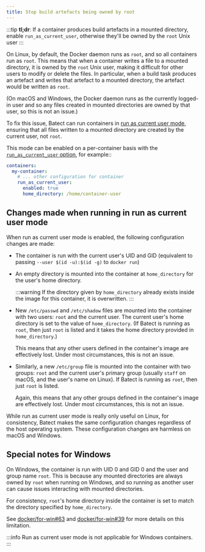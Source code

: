 ```yaml
---
title: Stop build artefacts being owned by root
---
```


<!--

If you're modifying this page, don't forget to update the corresponding page in the concepts directory as well.

-->

:::tip
**tl;dr**: If a container produces build artefacts in a mounted directory, enable `run_as_current_user`, otherwise they'll be owned by the `root`
Unix user
:::

On Linux, by default, the Docker daemon runs as `root`, and so all containers run as `root`. This means that when a container writes a file to a mounted directory,
it is owned by the `root` Unix user, making it difficult for other users to modify or delete the files. In particular, when a build task produces an artefact
and writes that artefact to a mounted directory, the artefact would be written as `root`.

(On macOS and Windows, the Docker daemon runs as the currently logged-in user and so any files created in mounted directories are owned by that user, so this is not an issue.)

To fix this issue, Batect can run containers in [run as current user mode](../concepts/run-as-current-user-mode.md), ensuring that all files written to a
mounted directory are created by the current user, not `root`.

This mode can be enabled on a per-container basis with the [`run_as_current_user` option](../reference/config/containers.md#run_as_current_user), for example::

```yaml title="batect.yml" {4-6}
containers:
  my-container:
    # ... other configuration for container
    run_as_current_user:
      enabled: true
      home_directory: /home/container-user
```

## Changes made when running in run as current user mode

When run as current user mode is enabled, the following configuration changes are made:

- The container is run with the current user's UID and GID (equivalent to passing `--user $(id -u):$(id -g)` to `docker run`)

- An empty directory is mounted into the container at `home_directory` for the user's home directory.

  :::warning
  If the directory given by `home_directory` already exists inside the image for this container, it is overwritten.
  :::

- New `/etc/passwd` and `/etc/shadow` files are mounted into the container with two users: `root` and the current user. The current user's home directory is set to the
  value of `home_directory`. (If Batect is running as `root`, then just `root` is listed and it takes the home directory provided in `home_directory`.)

  This means that any other users defined in the container's image are effectively lost. Under most circumstances, this is not an issue.

- Similarly, a new `/etc/group` file is mounted into the container with two groups: `root` and the current user's primary group (usually `staff` on
  macOS, and the user's name on Linux). If Batect is running as `root`, then just `root` is listed.

  Again, this means that any other groups defined in the container's image are effectively lost. Under most circumstances, this is not an issue.

While run as current user mode is really only useful on Linux, for consistency, Batect makes the same configuration changes regardless of the host operating system.
These configuration changes are harmless on macOS and Windows.

## Special notes for Windows

On Windows, the container is run with UID 0 and GID 0 and the user and group name `root`. This is because any mounted directories
are always owned by `root` when running on Windows, and so running as another user can cause issues interacting with mounted directories.

For consistency, `root`'s home directory inside the container is set to match the directory specified by `home_directory`.

See [docker/for-win#63](https://github.com/docker/for-win/issues/63) and [docker/for-win#39](https://github.com/docker/for-win/issues/39)
for more details on this limitation.

:::info
Run as current user mode is not applicable for Windows containers.
:::
